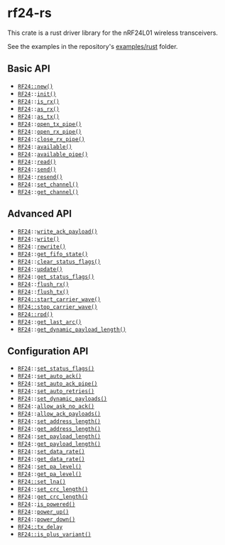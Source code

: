 # rf24-rs

This crate is a rust driver library for the nRF24L01 wireless transceivers.

See the examples in the repository's [examples/rust](https://github.com/nRF24/rf24-rs/blob/main/examples/rust) folder.

[rf24-struct]: struct@crate::radio::RF24

## Basic API

- [`RF24::new()`](fn@crate::radio::RF24::new)
- [`RF24`][rf24-struct]`::`[`init()`](fn@crate::radio::prelude::EsbInit::init)
- [`RF24`][rf24-struct]`::`[`is_rx()`](fn@crate::radio::prelude::EsbRadio::is_rx)
- [`RF24`][rf24-struct]`::`[`as_rx()`](fn@crate::radio::prelude::EsbRadio::as_rx)
- [`RF24`][rf24-struct]`::`[`as_tx()`](fn@crate::radio::prelude::EsbRadio::as_tx)
- [`RF24`][rf24-struct]`::`[`open_tx_pipe()`](fn@crate::radio::prelude::EsbPipe::open_tx_pipe)
- [`RF24`][rf24-struct]`::`[`open_rx_pipe()`](fn@crate::radio::prelude::EsbPipe::open_rx_pipe)
- [`RF24`][rf24-struct]`::`[`close_rx_pipe()`](fn@crate::radio::prelude::EsbPipe::close_rx_pipe)
- [`RF24`][rf24-struct]`::`[`available()`](fn@crate::radio::prelude::EsbFifo::available)
- [`RF24`][rf24-struct]`::`[`available_pipe()`](fn@crate::radio::prelude::EsbFifo::available_pipe)
- [`RF24`][rf24-struct]`::`[`read()`](fn@crate::radio::prelude::EsbRadio::read)
- [`RF24`][rf24-struct]`::`[`send()`](fn@crate::radio::prelude::EsbRadio::send)
- [`RF24`][rf24-struct]`::`[`resend()`](fn@crate::radio::prelude::EsbRadio::resend)
- [`RF24`][rf24-struct]`::`[`set_channel()`](fn@crate::radio::prelude::EsbChannel::set_channel)
- [`RF24`][rf24-struct]`::`[`get_channel()`](fn@crate::radio::prelude::EsbChannel::get_channel)

## Advanced API

- [`RF24`][rf24-struct]`::`[`write_ack_payload()`](fn@crate::radio::prelude::EsbAutoAck::write_ack_payload)
- [`RF24`][rf24-struct]`::`[`write()`](fn@crate::radio::prelude::EsbRadio::write)
- [`RF24`][rf24-struct]`::`[`rewrite()`](fn@crate::radio::prelude::EsbRadio::rewrite)
- [`RF24`][rf24-struct]`::`[`get_fifo_state()`](fn@crate::radio::prelude::EsbFifo::get_fifo_state)
- [`RF24`][rf24-struct]`::`[`clear_status_flags()`](fn@crate::radio::prelude::EsbStatus::clear_status_flags)
- [`RF24`][rf24-struct]`::`[`update()`](fn@crate::radio::prelude::EsbStatus::update)
- [`RF24`][rf24-struct]`::`[`get_status_flags()`](fn@crate::radio::prelude::EsbStatus::get_status_flags)
- [`RF24`][rf24-struct]`::`[`flush_rx()`](fn@crate::radio::prelude::EsbFifo::flush_rx)
- [`RF24`][rf24-struct]`::`[`flush_tx()`](fn@crate::radio::prelude::EsbFifo::flush_tx)
- [`RF24::start_carrier_wave()`](fn@crate::radio::RF24::start_carrier_wave)
- [`RF24::stop_carrier_wave()`](fn@crate::radio::RF24::stop_carrier_wave)
- [`RF24::rpd()`](fn@crate::radio::RF24::rpd)
- [`RF24`][rf24-struct]`::`[`get_last_arc()`](fn@crate::radio::prelude::EsbRadio::get_last_arc)
- [`RF24`][rf24-struct]`::`[`get_dynamic_payload_length()`](fn@crate::radio::prelude::EsbPayloadLength::get_dynamic_payload_length)

## Configuration API

- [`RF24`][rf24-struct]`::`[`set_status_flags()`](fn@crate::radio::prelude::EsbStatus::set_status_flags)
- [`RF24`][rf24-struct]`::`[`set_auto_ack()`](fn@crate::radio::prelude::EsbAutoAck::set_auto_ack)
- [`RF24`][rf24-struct]`::`[`set_auto_ack_pipe()`](fn@crate::radio::prelude::EsbAutoAck::set_auto_ack_pipe)
- [`RF24`][rf24-struct]`::`[`set_auto_retries()`](fn@crate::radio::prelude::EsbAutoAck::set_auto_retries)
- [`RF24`][rf24-struct]`::`[`set_dynamic_payloads()`](fn@crate::radio::prelude::EsbPayloadLength::set_dynamic_payloads)
- [`RF24`][rf24-struct]`::`[`allow_ask_no_ack()`](fn@crate::radio::prelude::EsbAutoAck::allow_ask_no_ack)
- [`RF24`][rf24-struct]`::`[`allow_ack_payloads()`](fn@crate::radio::prelude::EsbAutoAck::set_ack_payloads)
- [`RF24`][rf24-struct]`::`[`set_address_length()`](fn@crate::radio::prelude::EsbPipe::set_address_length)
- [`RF24`][rf24-struct]`::`[`get_address_length()`](fn@crate::radio::prelude::EsbPipe::get_address_length)
- [`RF24`][rf24-struct]`::`[`set_payload_length()`](fn@crate::radio::prelude::EsbPayloadLength::set_payload_length)
- [`RF24`][rf24-struct]`::`[`get_payload_length()`](fn@crate::radio::prelude::EsbPayloadLength::get_payload_length)
- [`RF24`][rf24-struct]`::`[`set_data_rate()`](fn@crate::radio::prelude::EsbDataRate::set_data_rate)
- [`RF24`][rf24-struct]`::`[`get_data_rate()`](fn@crate::radio::prelude::EsbDataRate::get_data_rate)
- [`RF24`][rf24-struct]`::`[`set_pa_level()`](fn@crate::radio::prelude::EsbPaLevel::set_pa_level)
- [`RF24`][rf24-struct]`::`[`get_pa_level()`](fn@crate::radio::prelude::EsbPaLevel::get_pa_level)
- [`RF24::set_lna()`](fn@crate::radio::RF24::set_lna)
- [`RF24`][rf24-struct]`::`[`set_crc_length()`](fn@crate::radio::prelude::EsbCrcLength::set_crc_length)
- [`RF24`][rf24-struct]`::`[`get_crc_length()`](fn@crate::radio::prelude::EsbCrcLength::get_crc_length)
- [`RF24`][rf24-struct]`::`[`is_powered()`](fn@crate::radio::prelude::EsbPower::is_powered)
- [`RF24`][rf24-struct]`::`[`power_up()`](fn@crate::radio::prelude::EsbPower::power_up)
- [`RF24`][rf24-struct]`::`[`power_down()`](fn@crate::radio::prelude::EsbPower::power_down)
- [`RF24::tx_delay`](value@crate::radio::RF24::tx_delay)
- [`RF24::is_plus_variant()`](fn@crate::radio::RF24::is_plus_variant)
